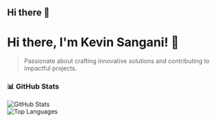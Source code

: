 ## Hi there 👋

# Hi there, I'm Kevin Sangani! 👋
> Passionate about crafting innovative solutions and contributing to impactful projects.

### 📊 GitHub Stats

![GitHub Stats](https://github-readme-stats.vercel.app/api?username=yourusername&show_icons=true&theme=light)  
![Top Languages](https://github-readme-stats.vercel.app/api/top-langs/?username=yourusername&layout=compact&theme=light)  
